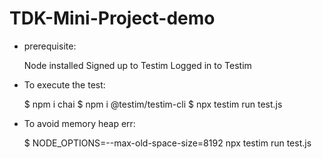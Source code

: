# TDK-Mini-Project-demo

* prerequisite:

  Node installed
  Signed up to Testim
  Logged in to Testim
  

* To execute the test:

  $ npm i chai
  $ npm i @testim/testim-cli
  $ npx testim run test.js

* To avoid memory heap err:

  $ NODE_OPTIONS=--max-old-space-size=8192 npx testim run test.js
